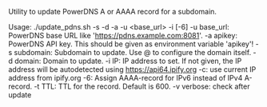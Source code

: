 Utility to update PowerDNS A or AAAA record for a subdomain.

Usage: ./update_pdns.sh -s <subdomain> -d <domain> -a <apikey> -u <base_url> -i <IP> [-6]
  -u base_url: PowerDNS base URL like 'https://pdns.example.com:8081'.
  -a apikey: PowerDNS API key. This should be given as environment variable 'apikey'!
  -s subdomain: Subdomain to update. Use @ to configure the domain itself.
  -d domain: Domain to update.
  -i IP: IP address to set. If not given, the IP address will be autodetected using https://api64.ipify.org
  -c: use current IP address from ipify.org
  -6: Assign AAAA-record for IPv6 instead of IPv4 A-record.
  -t TTL: TTL for the record. Default is 600.
  -v verbose: check after update
